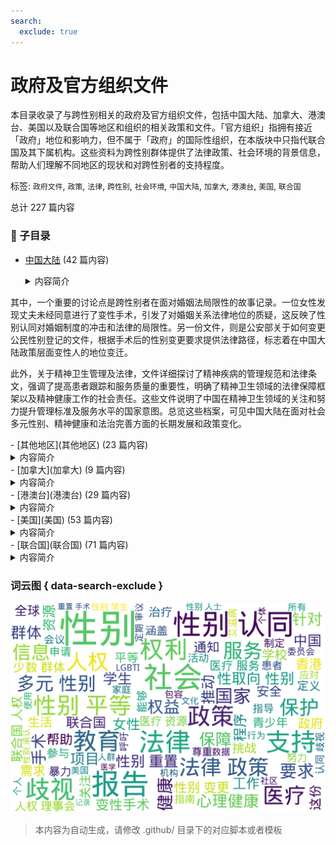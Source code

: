 ```yaml
---
search:
  exclude: true
---
```



# 政府及官方组织文件

本目录收录了与跨性别相关的政府及官方组织文件，包括中国大陆、加拿大、港澳台、美国以及联合国等地区和组织的相关政策和文件。「官方组织」指拥有接近「政府」地位和影响力，但不属于「政府」的国际性组织，在本版块中只指代联合国及其下属机构。这些资料为跨性别群体提供了法律政策、社会环境的背景信息，帮助人们理解不同地区的现状和对跨性别者的支持程度。


标签: `政府文件`, `政策`, `法律`, `跨性别`, `社会环境`, `中国大陆`, `加拿大`, `港澳台`, `美国`, `联合国`


总计 227 篇内容


### 📁 子目录

- [中国大陆](中国大陆) (42 篇内容)
  <details><summary>内容简介</summary>

  目录路径为“./政府及官方组织文件/中国大陆”的档案汇集了一系列与中国大陆的法律法规、政策规范和管理文件有关的内容。这些文件中涉及的主题多样，包括婚姻法在跨性别议题上的适用性、精神卫生管理规范、中国精神卫生法的具体内容、多学科诊疗共识及标准、中国大陆的精神障碍分类与诊断标准、以及公安机关在居民身份证与户籍管理中的操作规范。这些内容揭示了跨性别者在家庭和法律背景下遭遇的复杂挑战，也展示了中国在精神卫生、医疗管理和户籍政策方面的制度演变。

其中，一个重要的讨论点是跨性别者在面对婚姻法局限性的故事记录。一位女性发现丈夫未经同意进行了变性手术，引发了对婚姻关系法律地位的质疑，这反映了性别认同对婚姻制度的冲击和法律的局限性。另一份文件，则是公安部关于如何变更公民性别登记的文件，根据手术后的性别变更要求提供法律路径，标志着在中国大陆政策层面变性人的地位变迁。

此外，关于精神卫生管理及法律，文件详细探讨了精神疾病的管理规范和法律条文，强调了提高患者跟踪和服务质量的重要性，明确了精神卫生领域的法律保障框架以及精神健康工作的社会责任。这些文件说明了中国在精神卫生领域的关注和努力提升管理标准及服务水平的国家意图。总览这些档案，可见中国大陆在面对社会多元性别、精神健康和法治完善方面的长期发展和政策变化。
  </details>
- [其他地区](其他地区) (23 篇内容)
  <details><summary>内容简介</summary>

  该目录包含与跨性别政策和法律相关的政府及官方组织文件，旨在为跨性别者提供合法权益方面的指导和支持，特别是在其他地区的实施情况和伴侣制度的适用性。
  </details>
- [加拿大](加拿大) (9 篇内容)
  <details><summary>内容简介</summary>

  本目录收录有关加拿大的政府及官方组织对跨性别者的政策、法律及其相关文件，旨在提供关于跨性别者权益保障、健康医疗服务以及社会支持等方面的官方信息和资源。
  </details>
- [港澳台](港澳台) (29 篇内容)
  <details><summary>内容简介</summary>

  该目录收录了来自香港与多元性别相关的政府及官方文件，其内容涉及跨性别者的权利、法律政策、医疗资源及社会环境记录。在《性别承认咨询文件》的意见书中，关注女性暴力协会提出性别承认应该是一项基本人权，强调跨性别者的选择权应当受到尊重，并详细讨论香港是否应设立性别承认制度。文中提到香港的性别问题并非二元对立，亟需关注性别少数群体的权利。该文件中提出的在法律上保护跨性别者的建议，强调应当设立新法规以确保其权利被充分保障，并提出了对性别认可的多样性的理解。

另一个文件关于2014年婚姻修订条例草案的公听会，记录了针对变性手术及跨性别人士的讨论，揭示了公众对变性手术的误解与关注。袁维昌医生在会上阐述了变性手术的重要性与合理性，同时也讨论了变性人士面临的法律与社会压力。

此外，关于全国大专院校运动会的跨性别学生运动员参与政策，目录中提供了一份政策草案，强调了保障跨性别运动员权益的重要性，主要内容围绕参与资格的标准及保障机制，以确保参与者能够在公平与尊重的环境中参赛。

目录中还包含了匹兹堡警察局与LGBTQIA性少数族群的互动记录，揭示社区对警方的失望及对性工作者和跨性别者权益的迫切关注。同时还有关于性别不安的治疗方法的讨论，探讨心理健康和医疗资源的现状。
该目录还收录了香港性文化学会关于性别承认的公众咨询问答，阐释了性别承认的法律问题，并提供了社会对变性人的接受度的分析，通过这些文件，展示了香港在跨性别法律承认与医疗支持方面的努力与挑战。
  </details>
- [美国](美国) (53 篇内容)
  <details><summary>内容简介</summary>

  本目录收录了来自美国的政府及官方组织关于跨性别相关政策和法律的文件，旨在提供对跨性别者权益和法律保护的官方信息和指南。
  </details>
- [联合国](联合国) (71 篇内容)
  <details><summary>内容简介</summary>

  本目录收录了与联合国相关的官方文件，旨在提供跨性别人士在全球范围内受到的法律保护和人权关注的资讯。这些文件将有助于了解各国在跨性别相关议题上的政策和承诺。
  </details>



### 词云图 { data-search-exclude }

![./政府及官方组织文件摘要词云图](abstracts_wordcloud.png)


> 本内容为自动生成，请修改 .github/ 目录下的对应脚本或者模板
